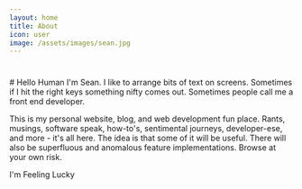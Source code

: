 ```yaml
---
layout: home
title: About
icon: user
image: /assets/images/sean.jpg
---
```


<h1>
  <span id="home-title"></span>
</h1>
<p>
  <span id="home-intro"></span>
</p>
<noscript>
# Hello Human
I'm Sean. I like to arrange bits of text on screens. Sometimes if I hit the right keys something nifty comes out. Sometimes people call me a front end developer.
</noscript>
<div class="await-typedjs">
<p>
  This is my personal website, blog, and web development fun place. Rants, musings, software speak, how-to's, sentimental journeys, developer-ese, and more - it's all here. The idea is that some of it will be useful. There will also be superfluous and anomalous feature implementations. Browse at your own risk.
</p>
<a class="lucky waves-effect waves-light btn-large">I'm Feeling Lucky</a>
</div>
